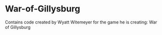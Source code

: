 # War-of-Gillysburg
Contains code created by Wyatt Witemeyer for the game he is creating: War of Gillysburg
